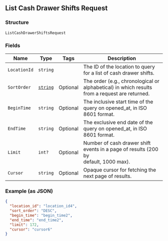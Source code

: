 ## List Cash Drawer Shifts Request

### Structure

`ListCashDrawerShiftsRequest`

### Fields

| Name | Type | Tags | Description |
|  --- | --- | --- | --- |
| `LocationId` | `string` |  | The ID of the location to query for a list of cash drawer shifts. |
| `SortOrder` | [`string`](/doc/models/sort-order.md) | Optional | The order (e.g., chronological or alphabetical) in which results from a request are returned. |
| `BeginTime` | `string` | Optional | The inclusive start time of the query on opened_at, in ISO 8601 format. |
| `EndTime` | `string` | Optional | The exclusive end date of the query on opened_at, in ISO 8601 format. |
| `Limit` | `int?` | Optional | Number of cash drawer shift events in a page of results (200 by<br>default, 1000 max). |
| `Cursor` | `string` | Optional | Opaque cursor for fetching the next page of results. |

### Example (as JSON)

```json
{
  "location_id": "location_id4",
  "sort_order": "DESC",
  "begin_time": "begin_time2",
  "end_time": "end_time2",
  "limit": 172,
  "cursor": "cursor6"
}
```

